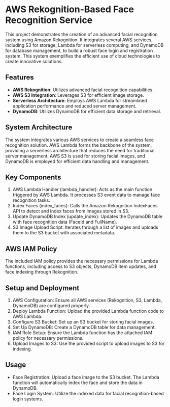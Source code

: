 # AWS Rekognition-Based Face Recognition Service

This project demonstrates the creation of an advanced facial recognition system using Amazon Rekognition. It integrates several AWS services, including S3 for storage, Lambda for serverless computing, and DynamoDB for database management, to build a robust face login and registration system. This system exemplifies the efficient use of cloud technologies to create innovative solutions.

## Features
- **AWS Rekognition**: Utilizes advanced facial recognition capabilities.
- **AWS S3 Integration**: Leverages S3 for efficient image storage.
- **Serverless Architecture**: Employs AWS Lambda for streamlined application performance and reduced server management.
- **DynamoDB**: Utilizes DynamoDB for efficient data storage and retrieval.

## System Architecture
The system integrates various AWS services to create a seamless face recognition solution. AWS Lambda forms the backbone of the system, providing a serverless architecture that reduces the need for traditional server management. AWS S3 is used for storing facial images, and DynamoDB is employed for efficient data handling and management.

## Key Components
1. AWS Lambda Handler (lambda_handler): Acts as the main function triggered by AWS Lambda. It processes S3 event data to manage face recognition tasks.
2. Index Faces (index_faces): Calls the Amazon Rekognition IndexFaces API to detect and index faces from images stored in S3.
3. Update DynamoDB Index (update_index): Updates the DynamoDB table with face recognition data (FaceId and FullName).
4. S3 Image Upload Script: Iterates through a list of images and uploads them to the S3 bucket with associated metadata.

## AWS IAM Policy
The included IAM policy provides the necessary permissions for Lambda functions, including access to S3 objects, DynamoDB item updates, and face indexing through Rekognition.

## Setup and Deployment
1. AWS Configuration: Ensure all AWS services (Rekognition, S3, Lambda, DynamoDB) are configured properly.
2. Deploy Lambda Function: Upload the provided Lambda function code to AWS Lambda.
3. Configure S3 Bucket: Set up an S3 bucket for storing facial images.
4. Set Up DynamoDB: Create a DynamoDB table for data management.
5. IAM Role Setup: Ensure the Lambda function has the attached IAM policy for necessary permissions.
6. Upload Images to S3: Use the provided script to upload images to S3 for indexing.

## Usage
  - Face Registration: Upload a face image to the S3 bucket. The Lambda function will automatically index the face and store the data in DynamoDB.
  - Face Login System: Utilize the indexed data for facial recognition-based login systems.
